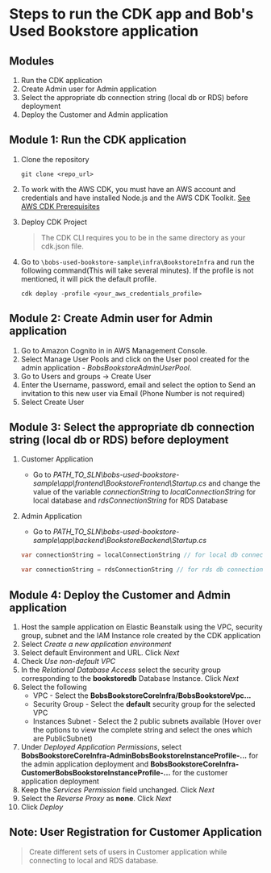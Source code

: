 # Steps to run the CDK app and Bob's Used Bookstore application
## Modules
1. Run the CDK application
1. Create Admin user for Admin application
1. Select the appropriate db connection string (local db or RDS) before deployment
1. Deploy the Customer and Admin application

## Module 1: Run the CDK application
1) Clone the repository
    ```
    git clone <repo_url>
    ```
1) To work with the AWS CDK, you must have an AWS account and credentials and have installed Node.js and the AWS CDK Toolkit. [See AWS CDK Prerequisites](https://docs.aws.amazon.com/cdk/latest/guide/work-with.html#work-with-prerequisites)

1) Deploy CDK Project

    > The CDK CLI requires you to be in the same directory as your cdk.json file.


1) Go to `\bobs-used-bookstore-sample\infra\BookstoreInfra` and run the following command(This will take several minutes). If the profile is not mentioned, it will pick the default profile.
    ```
    cdk deploy -profile <your_aws_credentials_profile>
    ```


## Module 2: Create Admin user for Admin application
1) Go to Amazon Cognito in in AWS Management Console.
1) Select Manage User Pools and click on the User pool created for the admin application - *BobsBookstoreAdminUserPool*.
1) Go to Users and groups -> Create User
1) Enter the Username, password, email and select the option to Send an invitation to this new user via Email (Phone Number is not required)
1) Select Create User


## Module 3: Select the appropriate db connection string (local db or RDS) before deployment
1) Customer Application
    - Go to *PATH_TO_SLN\bobs-used-bookstore-sample\app\frontend\BookstoreFrontend\Startup.cs* and change the value of the variable *connectionString* to *localConnectionString* for local database and *rdsConnectionString* for RDS Database
2) Admin Application
     - Go to *PATH_TO_SLN\bobs-used-bookstore-sample\app\backend\BookstoreBackend\Startup.cs*

    ```C#
    var connectionString = localConnectionString // for local db connection
    ```
     ```C#
    var connectionString = rdsConnectionString // for rds db connection
    ```

## Module 4: Deploy the Customer and Admin application
1) Host the sample application on Elastic Beanstalk using the VPC, security group, subnet and the IAM Instance role created by the CDK application
2) Select *Create a new application environment*
3) Select default Environment and URL. Click *Next*
4) Check *Use non-default VPC*
5) In the *Relational Database Access* select the security group corresponding to the **bookstoredb** Database Instance. Click *Next*
6) Select the following 
    - VPC - Select the **BobsBookstoreCoreInfra/BobsBookstoreVpc...**
    - Security Group - Select the **default** security group for the selected VPC
    - Instances Subnet - Select the 2 public subnets available (Hover over the options to view the complete string and select the ones which are PublicSubnet)
7) Under *Deployed Application Permissions*, select **BobsBookstoreCoreInfra-AdminBobsBookstoreInstanceProfile-...** for the admin application deployment and **BobsBookstoreCoreInfra-CustomerBobsBookstoreInstanceProfile-...** for the customer application deployment
8) Keep the *Services Permission* field unchanged. Click *Next*
9) Select the *Reverse Proxy* as **none**. Click *Next*
10) Click *Deploy*

## Note: User Registration for Customer Application
> Create different sets of users in Customer application while connecting to local and RDS database. 




